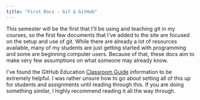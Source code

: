 ```yaml
---
title: "First Docs - Git & GitHub"
---
```


This semester will be the first that I'll be using and teaching git in my courses, so the first few documents that I've added to the site are focused on the setup and use of git.  While there are already a lot of resources available, many of my students are just getting started with programming and some are beginning computer users.  Because of that, these docs aim to make very few assumptions on what someone may already know. 

I've found the GitHub Education [Classroom Guide](https://education.github.com/guide) information to be extremely helpful.  I was rather unsure how to go about setting all of this up for students and assignments until reading through this.  If you are doing something similar, I highly recommend reading it all the way through. 





